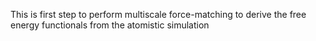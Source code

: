 This is first step to perform multiscale force-matching to derive the free energy functionals from the atomistic simulation
